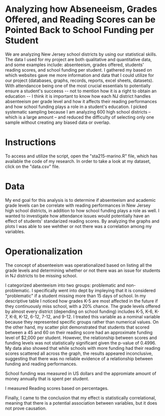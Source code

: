 # Analyzing how Abseneeism, Grades Offered, and Reading Scores can be Pointed Back to School Funding per Student
We are analyzing New Jersey school districts  by using our statistical skills.
The data I used for my project are both qualitative and quantitative data, and some examples include: absenteeism, grades offered, students' reading scores, and school funding per student. I gathered my based on which websites gave me more information and data that I could utilize for our project (databases, graphs, records, reports, excel sheets, datasets). With attendancce being one of the most crucial essentials to potentially ensure a student's succeess -- not to mention how it is a right to obtain an education -- I think it is important to know how each NJ district handles absenteeism per grade level and how it affects their reading performances and how school funding plays a role in a student's education. I picked systematic sampling because I am analyzing 600 high school districts – which is a large amount – and reduced the difficulty of selecting only one sample without creating any biased data or overlap. 

# Instructions
To access and utilize the script, open the "sta215-marino.R" file, which has available the code of my research. In order to take a look at my dataset, click on the "data.csv" file.

# Data
My end goal for this analysis is to determine if absenteeism and academic grade levels can be correlate with reading performances in New Jersey high school districts, in addition to how school funding plays a role as well. I wanted to investigate how attendance issues would potentially have an effect of students' standarized reading scores. By analyzing the graphs and plots I was able to see wehther or not there was a correlation among my variables.

# Operationalization
The concept of absenteeism was operationalized based on listing all the grade levels and determining whether or not there was an issue for students in NJ districts to be missing school.

I categorized abenteeism into two groups: problematic and non-problematic. I specifically went into dept by impleying that it is considered "problematic" if a student missing more than 15 days of school. In my descriptive table I noticed how grades K-5 are most affected in the future if they continuously miss school, with a 20% chance. The grade levels offered by almost every district (depending on school funding) includes K-5, K-6, K-7, K-8, K-12, 6-12, 7-12, and 9-12. I treated this variable as a nominal variable because they represented specific groups rather than numerical values. On the other hand, my scatter plot demonstrated that students that scored between a 45 and 60 on their reading score had an approximate funding level of $2,000 per student. However, the relationship between scores and funding levels was not statistically significant given the p-value of 0.4996. My data also showed that while schools with more funding had their reading scores scattered all across the graph, the results appeared inconclusive, suggesting that there was no reliable evidence of a relationship between funding and reading performances.

School funding was measured in US dollars and the appromiate amount of money annually that is spent per student.
 
I measured Reading scores based on percentages.

Finally, I came to the conclusion that my effect is statistically correlational, meaning that there is a potential association between variables, but it does not prove causation.
